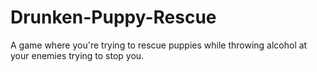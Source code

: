 # Drunken-Puppy-Rescue
A game where you're trying to rescue puppies while throwing alcohol at your enemies trying to stop you.
